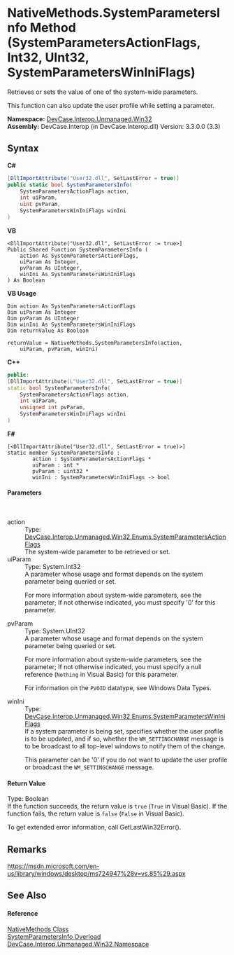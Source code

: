 # NativeMethods.SystemParametersInfo Method (SystemParametersActionFlags, Int32, UInt32, SystemParametersWinIniFlags)
 

Retrieves or sets the value of one of the system-wide parameters. 

 This function can also update the user profile while setting a parameter.

**Namespace:**&nbsp;<a href="N_DevCase_Interop_Unmanaged_Win32">DevCase.Interop.Unmanaged.Win32</a><br />**Assembly:**&nbsp;DevCase.Interop (in DevCase.Interop.dll) Version: 3.3.0.0 (3.3)

## Syntax

**C#**<br />
``` C#
[DllImportAttribute("User32.dll", SetLastError = true)]
public static bool SystemParametersInfo(
	SystemParametersActionFlags action,
	int uiParam,
	uint pvParam,
	SystemParametersWinIniFlags winIni
)
```

**VB**<br />
``` VB
<DllImportAttribute("User32.dll", SetLastError := true>]
Public Shared Function SystemParametersInfo ( 
	action As SystemParametersActionFlags,
	uiParam As Integer,
	pvParam As UInteger,
	winIni As SystemParametersWinIniFlags
) As Boolean
```

**VB Usage**<br />
``` VB Usage
Dim action As SystemParametersActionFlags
Dim uiParam As Integer
Dim pvParam As UInteger
Dim winIni As SystemParametersWinIniFlags
Dim returnValue As Boolean

returnValue = NativeMethods.SystemParametersInfo(action, 
	uiParam, pvParam, winIni)
```

**C++**<br />
``` C++
public:
[DllImportAttribute(L"User32.dll", SetLastError = true)]
static bool SystemParametersInfo(
	SystemParametersActionFlags action, 
	int uiParam, 
	unsigned int pvParam, 
	SystemParametersWinIniFlags winIni
)
```

**F#**<br />
``` F#
[<DllImportAttribute("User32.dll", SetLastError = true)>]
static member SystemParametersInfo : 
        action : SystemParametersActionFlags * 
        uiParam : int * 
        pvParam : uint32 * 
        winIni : SystemParametersWinIniFlags -> bool 

```


#### Parameters
&nbsp;<dl><dt>action</dt><dd>Type: <a href="T_DevCase_Interop_Unmanaged_Win32_Enums_SystemParametersActionFlags">DevCase.Interop.Unmanaged.Win32.Enums.SystemParametersActionFlags</a><br />The system-wide parameter to be retrieved or set.</dd><dt>uiParam</dt><dd>Type: System.Int32<br />A parameter whose usage and format depends on the system parameter being queried or set. 

 For more information about system-wide parameters, see the  parameter; If not otherwise indicated, you must specify '0' for this parameter.</dd><dt>pvParam</dt><dd>Type: System.UInt32<br />A parameter whose usage and format depends on the system parameter being queried or set. 

 For more information about system-wide parameters, see the  parameter; If not otherwise indicated, you must specify a null reference (`Nothing` in Visual Basic) for this parameter. 

 For information on the `PVOID` datatype, see Windows Data Types.</dd><dt>winIni</dt><dd>Type: <a href="T_DevCase_Interop_Unmanaged_Win32_Enums_SystemParametersWinIniFlags">DevCase.Interop.Unmanaged.Win32.Enums.SystemParametersWinIniFlags</a><br />If a system parameter is being set, specifies whether the user profile is to be updated, and if so, whether the `WM_SETTINGCHANGE` message is to be broadcast to all top-level windows to notify them of the change. 

 This parameter can be '0' if you do not want to update the user profile or broadcast the `WM_SETTINGCHANGE` message.</dd></dl>

#### Return Value
Type: Boolean<br />If the function succeeds, the return value is `true` (`True` in Visual Basic). If the function fails, the return value is `false` (`False` in Visual Basic). 

 To get extended error information, call GetLastWin32Error().

## Remarks
<a href="https://msdn.microsoft.com/en-us/library/windows/desktop/ms724947%28v=vs.85%29.aspx" target="_blank">https://msdn.microsoft.com/en-us/library/windows/desktop/ms724947%28v=vs.85%29.aspx</a>

## See Also


#### Reference
<a href="T_DevCase_Interop_Unmanaged_Win32_NativeMethods">NativeMethods Class</a><br /><a href="Overload_DevCase_Interop_Unmanaged_Win32_NativeMethods_SystemParametersInfo">SystemParametersInfo Overload</a><br /><a href="N_DevCase_Interop_Unmanaged_Win32">DevCase.Interop.Unmanaged.Win32 Namespace</a><br />